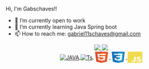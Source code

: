 Hi, I'm Gabschaves!! 

- 🔭 I’m currently open to work
- 🌱 I’m currently learning Java Spring boot
- 📫 How to reach me: gabriel11schaves@gmail.com

<div align="center">
  <a href="https://https://github.com/Gabschaves">
  <img height="150em" src="https://github-readme-stats.vercel.app/api?username=Gabschaves&count_private=true&show_icons=true&theme=gotham"/>
  <img height="150em" src="https://github-readme-stats.vercel.app/api/top-langs/?username=Gabschaves&layout=compact&langs_count=7&theme=gotham"/>
</div>
<div style="display: inline_block" align="center">
  <img align="center" alt="JAVA" height="30" width="40" src="https://cdn.jsdelivr.net/gh/devicons/devicon/icons/java/java-original.svg">
  <img align="center" alt="Ts" height="30" width="40" src="https://cdn.jsdelivr.net/gh/devicons/devicon/icons/spring/spring-original.svg">
  <img align="center" alt="HTML" height="30" width="40" src="https://raw.githubusercontent.com/devicons/devicon/master/icons/html5/html5-original.svg">
  <img align="center" alt="CSS" height="30" width="40" src="https://raw.githubusercontent.com/devicons/devicon/master/icons/css3/css3-original.svg">
  <img align="center" alt="Js" height="30" width="40" src="https://raw.githubusercontent.com/devicons/devicon/master/icons/javascript/javascript-plain.svg">
</div>

